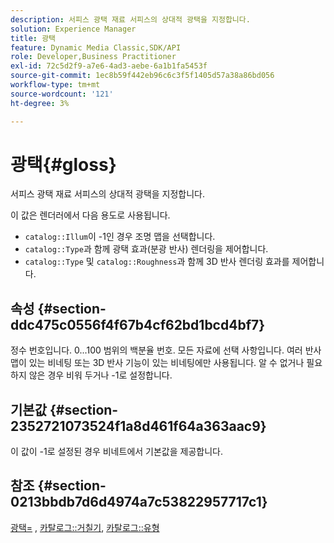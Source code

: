 ```yaml
---
description: 서피스 광택 재료 서피스의 상대적 광택을 지정합니다.
solution: Experience Manager
title: 광택
feature: Dynamic Media Classic,SDK/API
role: Developer,Business Practitioner
exl-id: 72c5d2f9-a7e6-4ad3-aebe-6a1b1fa5453f
source-git-commit: 1ec8b59f442eb96c6c3f5f1405d57a38a86bd056
workflow-type: tm+mt
source-wordcount: '121'
ht-degree: 3%

---
```


# 광택{#gloss}

서피스 광택 재료 서피스의 상대적 광택을 지정합니다.

이 값은 렌더러에서 다음 용도로 사용됩니다.

* `catalog::Illum`이 -1인 경우 조명 맵을 선택합니다.
* `catalog::Type`과 함께 광택 효과(분광 반사) 렌더링을 제어합니다.
* `catalog::Type` 및 `catalog::Roughness`과 함께 3D 반사 렌더링 효과를 제어합니다.

## 속성 {#section-ddc475c0556f4f67b4cf62bd1bcd4bf7}

정수 번호입니다. 0...100 범위의 백분율 번호. 모든 자료에 선택 사항입니다. 여러 반사 맵이 있는 비네팅 또는 3D 반사 기능이 있는 비네팅에만 사용됩니다. 알 수 없거나 필요하지 않은 경우 비워 두거나 -1로 설정합니다.

## 기본값 {#section-2352721073524f1a8d461f64a363aac9}

이 값이 -1로 설정된 경우 비네트에서 기본값을 제공합니다.

## 참조 {#section-0213bbdb7d6d4974a7c53822957717c1}

[광택=](../../../../../ir-api/http-protocol/image-rendering-api-ref/c-ir-http-protocol-ref/c-ir-http-protocol-command-reference/r-ir-http-gloss.md#reference-325aef2ee51e4e1584a06047427340ca) ,  [카탈로그::거칠기](../../../../../ir-api/material-cat/image-rendering-api-ref/c-ir-material-catalog/c-ir-material-data-reference/r-ir-roughness.md#reference-79f748ac642745e3b81795a99f61fa99),  [카탈로그::유형](../../../../../ir-api/material-cat/image-rendering-api-ref/c-ir-material-catalog/c-ir-material-data-reference/r-ir-cat-type.md#reference-9bea147dda9f4e74bc0ec79dcc0d9161)
